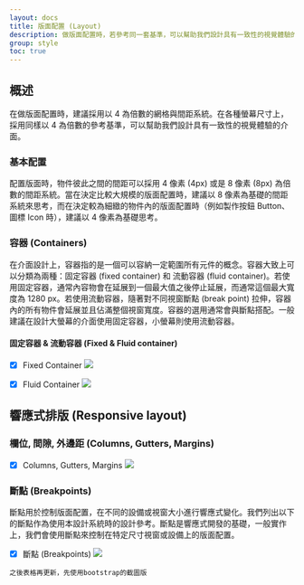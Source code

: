 ```yaml
---
layout: docs
title: 版面配置 (Layout)
description: 做版面配置時，若參考同一套基準，可以幫助我們設計具有一致性的視覺體驗的介面。以下為此設計系統關於版面配置的建議，作為數位系統製作與設計時的參考。
group: style
toc: true
---
```


## 概述

在做版面配置時，建議採用以 4 為倍數的網格與間距系統。在各種螢幕尺寸上，採用同樣以 4 為倍數的參考基準，可以幫助我們設計具有一致性的視覺體驗的介面。

### 基本配置

配置版面時，物件彼此之間的間距可以採用 4 像素 (4px) 或是 8 像素 (8px) 為倍數的間距系統。當在決定比較大規模的版面配置時，建議以 8 像素為基礎的間距系統來思考，而在決定較為細緻的物件內的版面配置時（例如製作按鈕 Button、圖標 Icon 時），建議以 4 像素為基礎思考。

### 容器 (Containers)

在介面設計上，容器指的是一個可以容納一定範圍所有元件的概念。容器大致上可以分類為兩種：固定容器 (fixed container) 和 流動容器 (fluid container)。若使用固定容器，通常內容物會在延展到一個最大值之後停止延展，而通常這個最大寬度為 1280 px。若使用流動容器，隨著對不同視窗斷點 (break point) 拉伸，容器內的所有物件會延展並且佔滿整個視窗寬度。容器的選用通常會與斷點搭配。一般建議在設計大螢幕的介面使用固定容器，小螢幕則使用流動容器。

#### 固定容器 & 流動容器 (Fixed & Fluid container)

- [x] Fixed Container
      <img class="img-fluid" src="https://i.imgur.com/pIUHJed.png" >

- [x] Fluid Container
      <img class="img-fluid" src="https://i.imgur.com/3zLdXcQ.png" >

## 響應式排版 (Responsive layout)

### 欄位, 間隙, 外邊距 (Columns, Gutters, Margins)

- [x] Columns, Gutters, Margins
      <img class="img-fluid" src="https://i.imgur.com/3ktORVm.png" >

### 斷點 (Breakpoints)

斷點用於控制版面配置，在不同的設備或視窗大小進行響應式變化。我們列出以下的斷點作為使用本設計系統時的設計參考。斷點是響應式開發的基礎，一般實作上，我們會使用斷點來控制在特定尺寸視窗或設備上的版面配置。

- [x] 斷點 (Breakpoints)
      <img class="img-fluid" src="https://i.imgur.com/RTdYjkJ.png" >

```
之後表格再更新，先使用bootstrap的截圖版
```
